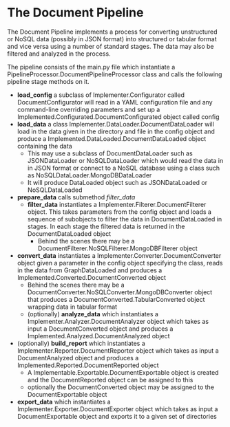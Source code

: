# The Document Pipeline

The Document Pipeline implements a process for converting unstructured or NoSQL data (possibly in JSON format) into structured or tabular format and vice versa using a number of standard stages. The data may also be filtered and analyzed in the process.

The pipeline consists of the main.py file which instantiate a PipelineProcessor.DocumentPipelineProcessor class and calls the following pipeline stage methods on it.

- **load_config** a subclass of Implementer.Configurator called DocumentConfigurator will read in a YAML configuration file and any command-line overriding parameters and set up a Implemented.Configurated.DocumentConfigurated object called config
- **load_data** a class Implementer.DataLoader.DocumentDataLoader will load in the data given in the directory and file in the config object and produce a Implemented.DataLoaded.DocumentDataLoaded object containing the data
    - This may use a subclass of DocumentDataLoader such as JSONDataLoader or NoSQLDataLoader which would read the data in in JSON format or connect to a NoSQL database using a class such as NoSQLDataLoader.MongoDBDataLoader
    - It will produce DataLoaded object such as JSONDataLoaded or NoSQLDataLoaded
-  **prepare_data** calls submethod *filter_data*    
    - **filter_data** instantiates a Implementer.Filterer.DocumentFilterer object. This takes parameters from the config object and loads a sequence of subobjects to filter the data in DocumentDataLoaded in stages. In each stage the filtered data is returned in the DocumentDataLoaded object
        - Behind the scenes there may be a DocumentFilterer.NoSQLFilterer.MongoDBFilterer object 
- **convert_data** instantiates a Implementer.Converter.DocumentConverter object given a parameter in the config object specifying the class, reads in the data from GraphDataLoaded and produces a Implemented.Converted.DocumentConverted object
    - Behind the scenes there may be a DocumentConverter.NoSQLConverter.MongoDBConverter object that produces a DocumentConverted.TabularConverted object wrapping data in tabular format
  - (optionally) **analyze_data** which instantiates a Implementer.Analyzer.DocumentAnalyzer object which takes as input a DocumentConverted object and produces a Implemented.Analyzed.DocumentAnalyzed object
- (optionally) **build_report** which instantiates a Implementer.Reporter.DocumentReporter object which takes as input a DocumentAnalyzed object and produces a Implemented.Reported.DocumentReported object
  - A Implementable.Exportable.DocumentExportable object is created and the DocumentReported object can be assigned to this 
  - optionally the DocumentConverted object may be assigned to the DocumentExportable object
- **export_data** which instantiates a Implementer.Exporter.DocumentExporter object which takes as input a DocumentExportable object and exports it to a given set of directories



